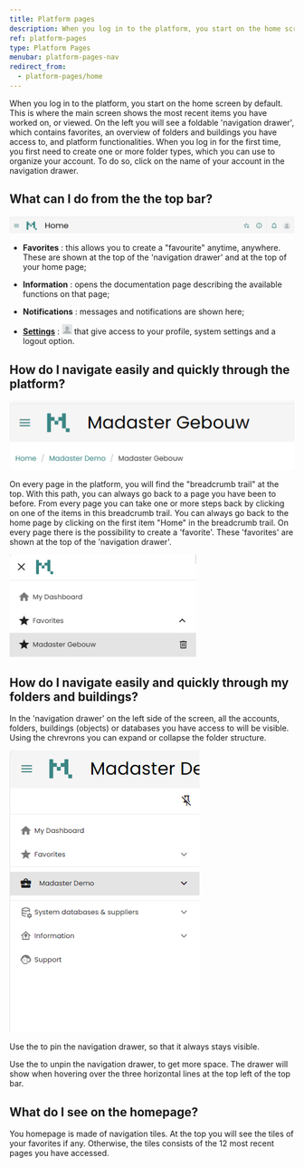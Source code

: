 ```yaml
---
title: Platform pages
description: When you log in to the platform, you start on the home screen by default
ref: platform-pages
type: Platform Pages
menubar: platform-pages-nav
redirect_from:
  - platform-pages/home
---
```


When you log in to the platform, you start on the home screen by default. This is where the main screen shows the most recent items you have worked on, or viewed. On the left you will see a foldable 'navigation drawer', which contains favorites, an overview of folders and buildings you have access to, and platform functionalities. When you log in for the first time, you first need to create one or more folder types, which you can use to organize your account. To do so, click on the name of your account in the navigation drawer.

## What can I do from the the top bar?
![top bar](/assets/images/platform/topbar.png)
- **Favorites** : <iconify-icon inline icon="mdi-star-plus-outline"/> this allows you to create a "favourite" anytime, anywhere. These are shown at the top of the 'navigation drawer' and at the top of your home page;
- **Information** : <iconify-icon inline icon="mdi-information-outline"/> opens the documentation page describing the available functions on that page;
- **Notifications** : <iconify-icon inline icon="mdi-bell-outline"/> messages and notifications are shown here;

- **[Settings](./settings.md)** : <img src="/assets/images/platform/profile.png" style="height:18px;"/> that give access to your profile, system settings and a logout option.


## How do I navigate easily and quickly through the platform?
![breadcrumb](/assets/images/platform/breadcrumb.png)

On every page in the platform, you will find the "breadcrumb trail" at the top. With this path, you can always go back to a page you have been to before. From every page you can take one or more steps back by clicking on one of the items in this breadcrumb trail. You can always go back to the home page by clicking on the first item "Home" in the breadcrumb trail. On every page there is the possibility to create a 'favorite'. These 'favorites' are shown at the top of the 'navigation drawer'.

![favorites in navigation drawer](/assets/images/platform/favoritesdrawer.png)

## How do I navigate easily and quickly through my folders and buildings?
In the 'navigation drawer' on the left side of the screen, all the accounts, folders,  buildings (objects) or databases you have access to will be visible. Using the chrevrons you can expand or collapse the folder structure.

![Navigation drawer](/assets/images/platform/navigationdrawer.png)

Use the <iconify-icon inline icon="mdi-pin-outline"/> to pin the navigation drawer, so that it always stays visible.

Use the <iconify-icon inline icon="mdi-pin-off-outline"/> to unpin the navigation drawer, to get more space. The drawer will show when hovering over the three horizontal lines at the top left of the top bar.

## What do I see on the homepage?
You homepage is made of navigation tiles. At the top you will see the tiles of your favorites if any.
Otherwise, the tiles consists of the 12 most recent pages you have accessed.